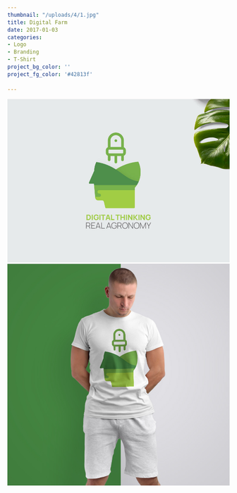 ```yaml
---
thumbnail: "/uploads/4/1.jpg"
title: Digital Farm
date: 2017-01-03
categories:
- Logo
- Branding
- T-Shirt
project_bg_color: ''
project_fg_color: '#42813f'

---
```

![](/uploads/4/1.jpg)
![](/uploads/4/2.jpg)